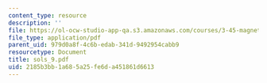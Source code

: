 ```yaml
---
content_type: resource
description: ''
file: https://ol-ocw-studio-app-qa.s3.amazonaws.com/courses/3-45-magnetic-materials-spring-2004/2185b3bb1a685a25fe6da451861d6613_sols_9.pdf
file_type: application/pdf
parent_uid: 979d0a8f-4c6b-edab-341d-9492954cabb9
resourcetype: Document
title: sols_9.pdf
uid: 2185b3bb-1a68-5a25-fe6d-a451861d6613
---
```

